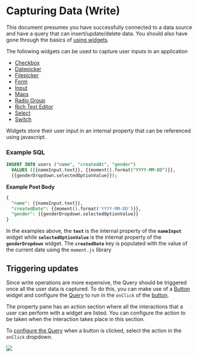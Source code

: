 # Capturing Data (Write)

This document presumes you have successfully connected to a data source and have a query that can insert/update/delete data. You should also have gone through the basics of [using widgets](/core-concepts/data-access-and-binding/displaying-data-read).

The following widgets can be used to capture user inputs in an application

* [Checkbox](/reference/widgets/checkbox)
* [Datepicker](/reference/widgets/datepicker)
* [Filepicker](/reference/widgets/filepicker)
* [Form](/reference/widgets/form)
* [Input](/reference/widgets/input)
* [Maps](/reference/widgets/maps)
* [Radio Group](/reference/widgets/radio-group)
* [Rich Text Editor](/reference/widgets/rich-text-editor)
* [Select](/reference/widgets/select)
* [Switch](/reference/widgets/switch)

Widgets store their user input in an internal property that can be referenced using javascript.

### Example SQL

```sql
INSERT INTO users ("name", "createdAt", "gender")
  VALUES ({{nameInput.text}}, {{moment().format("YYYY-MM-DD")}}, 
  {{genderDropdown.selectedOptionValue}});
```

**Example Post Body**

```sql
{
  "name": {{nameInput.text}},
  "createdDate": {{moment().format('YYYY-MM-DD')}},
  "gender": {{genderDropdown.selectedOptionValue}}
}
```

In the examples above, the **`text`** is the internal property of the **`nameInput`** widget while **`selectedOptionValue`** is the internal property of the **`genderDropdown`** widget. The **`createdDate`** key is populated with the value of the current date using the `moment.js` library

## Triggering updates

Since write operations are more expensive, the Query should be triggered once all the user data is captured. To do this, you can make use of a [Button](/reference/widgets/button/) widget and configure the [Query](/core-concepts/data-access-and-binding/querying-a-database) to run in the `onClick` of the [button](/reference/widgets/button).

The property pane has an action section where all the interactions that a user can perform with a widget are listed. You can configure the action to be taken when the interaction takes place in this section.

To [configure the Query](/core-concepts/data-access-and-binding/querying-a-database) when a button is clicked, select the action in the `onClick` dropdown. 

![](</img/button-onclick_(2)_(4)_(1)_(1)_(1)_(1)_(1)_(1)_(1)_(1)_(1)_(1)_(1)_(3)_(5)_(1)_(1)_(1)_(2)_(1)_(1)_(1)_(1)_(1)_(3)_(2)_(2)_(1).gif>)
